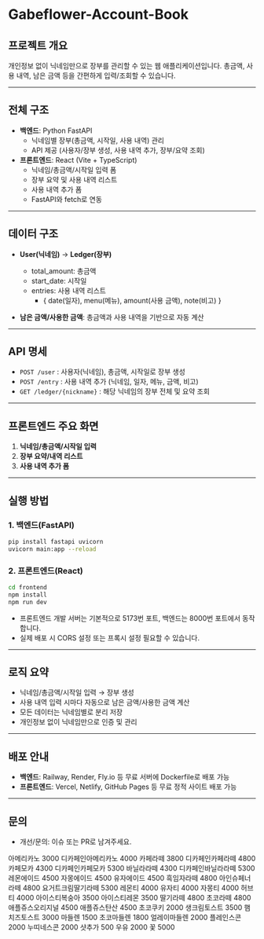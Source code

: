 # Gabeflower-Account-Book

## 프로젝트 개요

개인정보 없이 닉네임만으로 장부를 관리할 수 있는 웹 애플리케이션입니다. 총금액, 사용 내역, 남은 금액 등을 간편하게 입력/조회할 수 있습니다.

---

## 전체 구조

- **백엔드**: Python FastAPI
  - 닉네임별 장부(총금액, 시작일, 사용 내역) 관리
  - API 제공 (사용자/장부 생성, 사용 내역 추가, 장부/요약 조회)
- **프론트엔드**: React (Vite + TypeScript)
  - 닉네임/총금액/시작일 입력 폼
  - 장부 요약 및 사용 내역 리스트
  - 사용 내역 추가 폼
  - FastAPI와 fetch로 연동

---

## 데이터 구조

- **User(닉네임)** → **Ledger(장부)**
  - total_amount: 총금액
  - start_date: 시작일
  - entries: 사용 내역 리스트
    - { date(일자), menu(메뉴), amount(사용 금액), note(비고) }

- **남은 금액/사용한 금액**: 총금액과 사용 내역을 기반으로 자동 계산

---

## API 명세

- `POST /user` : 사용자(닉네임), 총금액, 시작일로 장부 생성
- `POST /entry` : 사용 내역 추가 (닉네임, 일자, 메뉴, 금액, 비고)
- `GET /ledger/{nickname}` : 해당 닉네임의 장부 전체 및 요약 조회

---

## 프론트엔드 주요 화면

1. **닉네임/총금액/시작일 입력**
2. **장부 요약/내역 리스트**
3. **사용 내역 추가 폼**

---

## 실행 방법

### 1. 백엔드(FastAPI)
```bash
pip install fastapi uvicorn
uvicorn main:app --reload
```

### 2. 프론트엔드(React)
```bash
cd frontend
npm install
npm run dev
```

- 프론트엔드 개발 서버는 기본적으로 5173번 포트, 백엔드는 8000번 포트에서 동작합니다.
- 실제 배포 시 CORS 설정 또는 프록시 설정 필요할 수 있습니다.

---

## 로직 요약

- 닉네임/총금액/시작일 입력 → 장부 생성
- 사용 내역 입력 시마다 자동으로 남은 금액/사용한 금액 계산
- 모든 데이터는 닉네임별로 분리 저장
- 개인정보 없이 닉네임만으로 인증 및 관리

---

## 배포 안내

- **백엔드**: Railway, Render, Fly.io 등 무료 서버에 Dockerfile로 배포 가능
- **프론트엔드**: Vercel, Netlify, GitHub Pages 등 무료 정적 사이트 배포 가능

---

## 문의

- 개선/문의: 이슈 또는 PR로 남겨주세요.


아메리카노 3000
디카페인아메리카노 4000
카페라떼 3800
디카페인카페라떼 4800
카페모카 4300
디카페인카페모카 5300
바닐라라떼 4300
디카페인바닐라라떼 5300
레몬에이드 4500
자몽에이드 4500
유자에이드 4500
흑임자라떼 4800
아인슈페너라떼 4800
요거트크림딸기라떼 5300
레몬티 4000
유자티 4000
자몽티 4000
허브티 4000
아이스티복숭아 3500
아이스티레몬 3500
딸기라떼 4800
초코라떼 4800
애플쥬스오리지널 4500
애플쥬스탄산 4500
초코쿠키 2000
생크림토스트 3500
햄치즈토스트 3000
마들렌 1500
초코마들렌 1800
얼레이마들렌 2000
플레인스콘 2000
누띠네스콘 2000
샷추가 500
우유 2000
꽃 5000